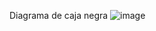 Diagrama de caja negra
![image](https://boardmix.com/app/share/CAE.CMTGCSABKhAr8n5YvcLHR2aZ4oK8PPKcMAZAAQ/Oxy9FP)
